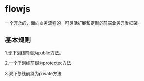 flowjs
======

一个开放的，面向业务流程的，可灵活扩展和定制的前端业务开发框架。

基本规则
-------

1.无下划线前缀为public方法。

2.一个下划线前缀为protected方法

3.双下划线前缀为private方法
